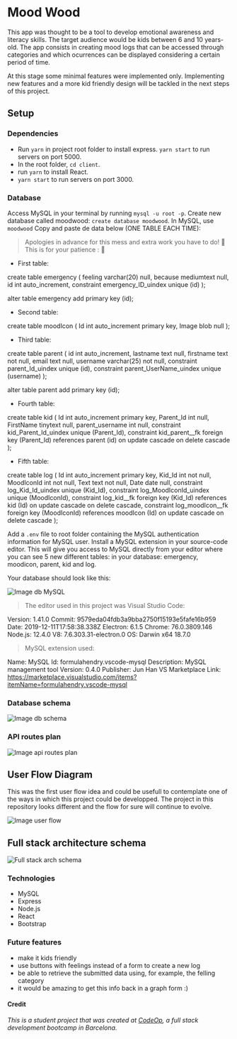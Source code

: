 
# Mood Wood

This app was thought to be a tool to develop emotional awareness and literacy skills. The target audience would be kids between 6 and 10 years-old. The app consists in creating mood logs that can be accessed through categories and which ocurrences can be displayed considering a certain period of time.

At this stage some minimal features were implemented only. Implementing new features and a more kid friendly design will be tackled in the next steps of this project.

## Setup

### Dependencies

* Run `yarn` in project root folder to install express. `yarn start` to run servers on port 5000.
* In the root folder, `cd client`. 
* run `yarn` to install React. 
* `yarn start` to run servers on port 3000.


### Database
Access MySQL in your terminal by running `mysql -u root -p`.
Create new database called moodwood: `create database moodwood`.
In MySQL, use `moodwood`
Copy and paste de data below (ONE TABLE EACH TIME):
> Apologies in advance for this mess and extra work you have to do! :see_no_evil:
> This is for your patience : :bouquet:

* First table:

create table emergency
(
    feeling varchar(20) null,
    because mediumtext  null,
    id      int auto_increment,
    constraint emergency_ID_uindex
        unique (id)
);

alter table emergency
    add primary key (id);


* Second table:

create table moodIcon
(
    Id    int auto_increment
        primary key,
    Image blob null
);

* Third table:

create table parent
(
    id        int auto_increment,
    lastname  text        null,
    firstname text        not null,
    email     text        null,
    username  varchar(25) not null,
    constraint parent_Id_uindex
        unique (id),
    constraint parent_UserName_uindex
        unique (username)
);

alter table parent
    add primary key (id);


* Fourth table:

create table kid
(
    Id              int auto_increment
        primary key,
    Parent_Id       int      null,
    FirstName       tinytext null,
    parent_username int      null,
    constraint kid_Parent_Id_uindex
        unique (Parent_Id),
    constraint kid_parent__fk
        foreign key (Parent_Id) references parent (id)
            on update cascade on delete cascade
);

* Fifth table:

create table log
(
    Id         int auto_increment
        primary key,
    Kid_Id     int  not null,
    MoodIconId int  not null,
    Text       text not null,
    Date       date null,
    constraint log_Kid_Id_uindex
        unique (Kid_Id),
    constraint log_MoodIconId_uindex
        unique (MoodIconId),
    constraint log_kid__fk
        foreign key (Kid_Id) references kid (Id)
            on update cascade on delete cascade,
    constraint log_moodIcon__fk
        foreign key (MoodIconId) references moodIcon (Id)
            on update cascade on delete cascade
);

Add a `.env` file to root folder containing the MySQL authentication information for MySQL user.
Install a MySQL extension in your source-code editor.
This will give you access to MySQL directly from your editor where you can see 5 new different tables: in your database: emergency, moodicon, parent, kid and log. 

Your database should look like this:


![Image db MySQL](public/images/moodwood_db.png)

>The editor used in this project was Visual Studio Code:

Version: 1.41.0
Commit: 9579eda04fdb3a9bba2750f15193e5fafe16b959
Date: 2019-12-11T17:58:38.338Z
Electron: 6.1.5
Chrome: 76.0.3809.146
Node.js: 12.4.0
V8: 7.6.303.31-electron.0
OS: Darwin x64 18.7.0

>MySQL extension used:

Name: MySQL
Id: formulahendry.vscode-mysql
Description: MySQL management tool
Version: 0.4.0
Publisher: Jun Han
VS Marketplace Link: https://marketplace.visualstudio.com/items?itemName=formulahendry.vscode-mysql

### Database schema

![Image db schema](public/images/db_schema.png)

### API routes plan

![Image api routes plan](public/images/api_routes.png)
 

## User Flow Diagram

This was the first user flow idea and could be usefull to contemplate one of the ways in which this project could be developped. The project in this repository looks different and the flow for sure will continue to evolve. 

![Image user flow](public/images/userflowmw.png)

## Full stack architecture schema

![Full stack arch schema](public/images/arch.png)

### Technologies

* MySQL
* Express
* Node.js
* React
* Bootstrap

### Future features

* make it kids friendly
* use buttons with feelings instead of a form to create a new log
* be able to retrieve the submitted data using, for example, the felling category
* it would be amazing to get this info back in a graph form :)


#### Credit
_This is a student project that was created at [CodeOp](http://CodeOp.tech), a full stack development bootcamp in Barcelona._


